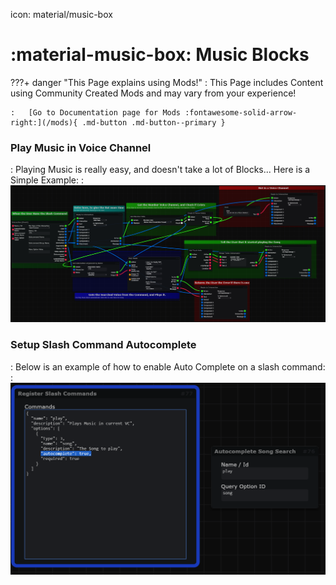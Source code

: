 icon: material/music-box

# :material-music-box: Music Blocks

???+ danger "This Page explains using Mods!"
    :   This Page includes Content using Community Created Mods and may vary from your experience!

    :   [Go to Documentation page for Mods :fontawesome-solid-arrow-right:](/mods){ .md-button .md-button--primary }

<h3> Play Music in Voice Channel </h3>

:   Playing Music is really easy, and doesn't take a lot of Blocks... Here is a Simple Example:
:   ![PlayInVC](assets/music-blocks/play-music-example.png)

<h3> Setup Slash Command Autocomplete </h3>

:   Below is an example of how to enable Auto Complete on a slash command: 
:   ![AutoCompleteSlashCommands](assets/music-blocks/autocomplete-setup.png)